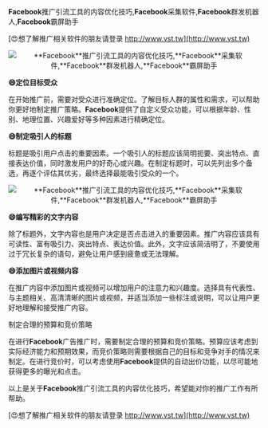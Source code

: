 **Facebook**推广引流工具的内容优化技巧,**Facebook**采集软件,**Facebook**群发机器人,**Facebook**霸屏助手

[😍想了解推广相关软件的朋友请登录 http://www.vst.tw](http://www.vst.tw)

 <center><img src="https://vst.tw/MP4/tuiguang/png/0.png" alt="**Facebook**推广引流工具的内容优化技巧,**Facebook**采集软件,**Facebook**群发机器人,**Facebook**霸屏助手"></center>

**😄定位目标受众**

在开始推广前，需要对受众进行准确定位。了解目标人群的属性和需求，可以帮助你更好地制定推广策略。**Facebook**提供了自定义受众功能，可以根据年龄、性别、地理位置、兴趣爱好等多种因素进行精确定位。

**😄制定吸引人的标题**

标题是吸引用户点击的重要因素。一个吸引人的标题应该简明扼要、突出特点、直接表达价值，同时激发用户的好奇心或兴趣。在制定标题时，可以先列出多个备选，再逐个评估其优劣，最终选择最能吸引受众的一个。

 <center><img src="https://vst.tw/MP4/tuiguang/png/2.png" alt="**Facebook**推广引流工具的内容优化技巧,**Facebook**采集软件,**Facebook**群发机器人,**Facebook**霸屏助手"></center>

**😄编写精彩的文字内容**

除了标题外，文字内容也是用户决定是否点击进入的重要因素。推广内容应该具有可读性、富有吸引力、突出特点、表达价值。此外，文字应该简洁明了，不要使用过于冗长复杂的语句，避免让用户感到疲惫或无法理解。

**😄添加图片或视频内容**

在推广内容中添加图片或视频可以增加用户的注意力和兴趣度。选择具有代表性、与主题相关、高清清晰的图片或视频，并适当添加一些标注或说明，可以让用户更好地理解和接受推广内容。

制定合理的预算和竞价策略

在进行**Facebook**广告推广时，需要制定合理的预算和竞价策略。预算应该考虑到实际经济能力和预期效果，而竞价策略则需要根据自己的目标和竞争对手的情况来制定。在进行竞价时，可以考虑使用**Facebook**提供的自动出价功能，以尽可能地获得更多的曝光和点击。

以上是关于**Facebook**推广引流工具的内容优化技巧，希望能对你的推广工作有所帮助。

[😍想了解推广相关软件的朋友请登录 http://www.vst.tw](http://www.vst.tw)



